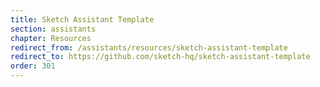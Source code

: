 ```yaml
---
title: Sketch Assistant Template
section: assistants
chapter: Resources
redirect_from: /assistants/resources/sketch-assistant-template
redirect_to: https://github.com/sketch-hq/sketch-assistant-template
order: 301
---
```

